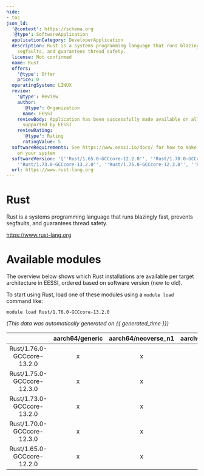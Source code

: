 ```yaml
---
hide:
- toc
json_ld:
  '@context': https://schema.org
  '@type': SoftwareApplication
  applicationCategory: DeveloperApplication
  description: Rust is a systems programming language that runs blazingly fast, prevents
    segfaults, and guarantees thread safety.
  license: Not confirmed
  name: Rust
  offers:
    '@type': Offer
    price: 0
  operatingSystem: LINUX
  review:
    '@type': Review
    author:
      '@type': Organization
      name: EESSI
    reviewBody: Application has been successfully made available on all architectures
      supported by EESSI
    reviewRating:
      '@type': Rating
      ratingValue: 5
  softwareRequirements: See https://www.eessi.io/docs/ for how to make EESSI available
    on your system
  softwareVersion: '[''Rust/1.65.0-GCCcore-12.2.0'', ''Rust/1.70.0-GCCcore-12.3.0'',
    ''Rust/1.73.0-GCCcore-13.2.0'', ''Rust/1.75.0-GCCcore-12.3.0'', ''Rust/1.76.0-GCCcore-13.2.0'']'
  url: https://www.rust-lang.org
---
```


Rust
====


Rust is a systems programming language that runs blazingly fast, prevents segfaults, and guarantees thread safety.

https://www.rust-lang.org
# Available modules


The overview below shows which Rust installations are available per target architecture in EESSI, ordered based on software version (new to old).

To start using Rust, load one of these modules using a `module load` command like:

```shell
module load Rust/1.76.0-GCCcore-13.2.0
```

*(This data was automatically generated on {{ generated_time }})*  

| |aarch64/generic|aarch64/neoverse_n1|aarch64/neoverse_v1|aarch64/nvidia/grace|x86_64/generic|x86_64/amd/zen2|x86_64/amd/zen3|x86_64/amd/zen4|x86_64/intel/haswell|x86_64/intel/sapphirerapids|x86_64/intel/skylake_avx512|
| :---: | :---: | :---: | :---: | :---: | :---: | :---: | :---: | :---: | :---: | :---: | :---: |
|Rust/1.76.0-GCCcore-13.2.0|x|x|x|x|x|x|x|x|x|x|x|
|Rust/1.75.0-GCCcore-12.3.0|x|x|x|x|x|x|x|x|x|x|x|
|Rust/1.73.0-GCCcore-13.2.0|x|x|x|x|x|x|x|x|x|x|x|
|Rust/1.70.0-GCCcore-12.3.0|x|x|x|x|x|x|x|x|x|x|x|
|Rust/1.65.0-GCCcore-12.2.0|x|x|x|x|x|x|x|x|x|x|x|

